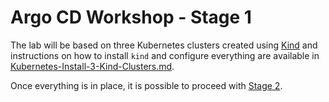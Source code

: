 # Argo CD Workshop - Stage 1

The lab will be based on three Kubernetes clusters created using [Kind](https://kind.sigs.k8s.io/)
and instructions on how to install `kind` and configure everything are available
in [Kubernetes-Install-3-Kind-Clusters.md](../../Common/Kubernetes-Install-3-Kind-Clusters.md).

Once everything is in place, it is possible to proceed with [Stage 2](Stage-2-MetalLB-Installation.md).
